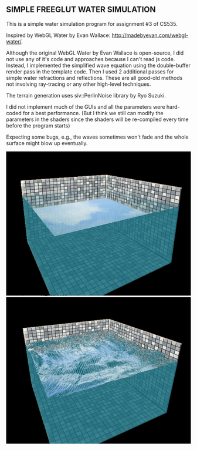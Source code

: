 ## SIMPLE FREEGLUT WATER SIMULATION

This is a simple water simulation program for assignment #3 of CS535.

Inspired by WebGL Water by Evan Wallace: http://madebyevan.com/webgl-water/.

Although the original WebGL Water by Evan Wallace is open-source,
I did not use any of it's code and approaches because I can't read js code.
Instead, I implemented the simplified wave equation using the double-buffer render pass in the template code.
Then I used 2 additional passes for simple water refractions and reflections.
These are all good-old methods not involving ray-tracing or any other high-level techniques.

The terrain generation uses siv::PerlinNoise library by Ryo Suzuki.

I did not implement much of the GUIs and all the parameters were hard-coded for a best performance.
(But I think we still can modify the parameters in the shaders since the shaders will be re-compiled every time before the program starts)

Expecting some bugs, e.g., the waves sometimes won't fade and the whole surface might blow up eventually.

![image](https://github.com/JCSaltFish/OpenGLWater/blob/master/Screenshot%202.png)
![image](https://github.com/JCSaltFish/OpenGLWater/blob/master/Screenshot%201.png)
